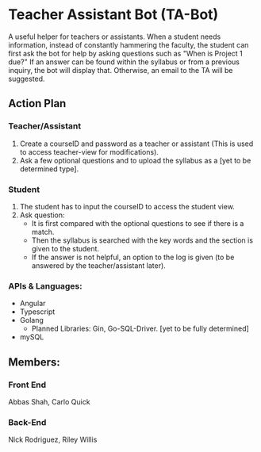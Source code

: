 # Teacher Assistant Bot (TA-Bot)
A useful helper for teachers or assistants. When a student needs information, instead of constantly hammering the faculty, the student can first ask the bot for help by asking questions such as "When is Project 1 due?" If an answer can be found within the syllabus or from a previous inquiry, the bot will display that. Otherwise, an email to the TA will be suggested.

## Action Plan
### Teacher/Assistant
1) Create a courseID and password as a teacher or assistant (This is used to access teacher-view for modifications).
2) Ask a few optional questions and to upload the syllabus as a [yet to be determined type].

### Student
1) The student has to input the courseID to access the student view.
2) Ask question:
   - It is first compared with the optional questions to see if there is a match.
   - Then the syllabus is searched with the key words and the section is given to the student.
   - If the answer is not helpful, an option to the log is given (to be answered by the teacher/assistant later).

### APIs & Languages:
   - Angular
   - Typescript
   - Golang
      * Planned Libraries: Gin, Go-SQL-Driver. [yet to be fully determined]
   - mySQL

## Members:
### Front End
Abbas Shah, Carlo Quick

### Back-End
Nick Rodriguez, Riley Willis

